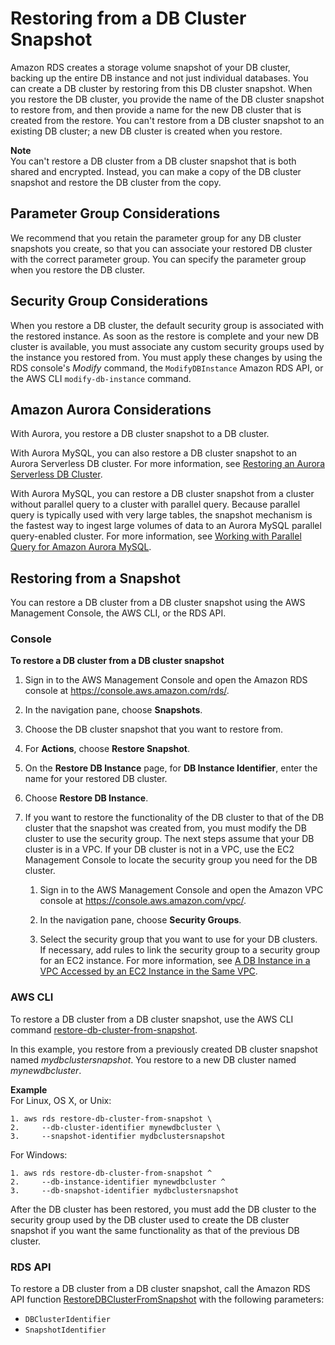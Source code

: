 # Restoring from a DB Cluster Snapshot<a name="USER_RestoreFromSnapshot"></a>

Amazon RDS creates a storage volume snapshot of your DB cluster, backing up the entire DB instance and not just individual databases\. You can create a DB cluster by restoring from this DB cluster snapshot\. When you restore the DB cluster, you provide the name of the DB cluster snapshot to restore from, and then provide a name for the new DB cluster that is created from the restore\. You can't restore from a DB cluster snapshot to an existing DB cluster; a new DB cluster is created when you restore\. 

**Note**  
You can't restore a DB cluster from a DB cluster snapshot that is both shared and encrypted\. Instead, you can make a copy of the DB cluster snapshot and restore the DB cluster from the copy\.

## Parameter Group Considerations<a name="USER_RestoreFromSnapshot.Parameters"></a>

We recommend that you retain the parameter group for any DB cluster snapshots you create, so that you can associate your restored DB cluster with the correct parameter group\. You can specify the parameter group when you restore the DB cluster\. 

## Security Group Considerations<a name="USER_RestoreFromSnapshot.Security"></a>

When you restore a DB cluster, the default security group is associated with the restored instance\. As soon as the restore is complete and your new DB cluster is available, you must associate any custom security groups used by the instance you restored from\. You must apply these changes by using the RDS console's *Modify* command, the `ModifyDBInstance` Amazon RDS API, or the AWS CLI `modify-db-instance` command\. 

## Amazon Aurora Considerations<a name="USER_RestoreFromSnapshot.Aurora"></a>

With Aurora, you restore a DB cluster snapshot to a DB cluster\.

With Aurora MySQL, you can also restore a DB cluster snapshot to an Aurora Serverless DB cluster\. For more information, see [Restoring an Aurora Serverless DB Cluster](aurora-serverless.restorefromsnapshot.md)\.

With Aurora MySQL, you can restore a DB cluster snapshot from a cluster without parallel query to a cluster with parallel query\. Because parallel query is typically used with very large tables, the snapshot mechanism is the fastest way to ingest large volumes of data to an Aurora MySQL parallel query\-enabled cluster\. For more information, see [Working with Parallel Query for Amazon Aurora MySQL](aurora-mysql-parallel-query.md)\.

## Restoring from a Snapshot<a name="USER_RestoreFromSnapshot.Restoring"></a>

You can restore a DB cluster from a DB cluster snapshot using the AWS Management Console, the AWS CLI, or the RDS API\.

### Console<a name="USER_RestoreFromSnapshot.CON"></a>

**To restore a DB cluster from a DB cluster snapshot**

1. Sign in to the AWS Management Console and open the Amazon RDS console at [https://console\.aws\.amazon\.com/rds/](https://console.aws.amazon.com/rds/)\.

1. In the navigation pane, choose **Snapshots**\.

1. Choose the DB cluster snapshot that you want to restore from\. 

1. For **Actions**, choose **Restore Snapshot**\. 

1. On the **Restore DB Instance** page, for **DB Instance Identifier**, enter the name for your restored DB cluster\. 

1. Choose **Restore DB Instance**\. 

1. If you want to restore the functionality of the DB cluster to that of the DB cluster that the snapshot was created from, you must modify the DB cluster to use the security group\. The next steps assume that your DB cluster is in a VPC\. If your DB cluster is not in a VPC, use the EC2 Management Console to locate the security group you need for the DB cluster\. 

   1. Sign in to the AWS Management Console and open the Amazon VPC console at [https://console\.aws\.amazon\.com/vpc/](https://console.aws.amazon.com/vpc/)\. 

   1. In the navigation pane, choose **Security Groups**\. 

   1. Select the security group that you want to use for your DB clusters\. If necessary, add rules to link the security group to a security group for an EC2 instance\. For more information, see [A DB Instance in a VPC Accessed by an EC2 Instance in the Same VPC](USER_VPC.Scenarios.md#USER_VPC.Scenario1)\. 

### AWS CLI<a name="USER_RestoreFromSnapshot.CLI"></a>

To restore a DB cluster from a DB cluster snapshot, use the AWS CLI command [restore\-db\-cluster\-from\-snapshot](https://docs.aws.amazon.com/cli/latest/reference/rds/restore-db-cluster-from-snapshot.html)\. 

In this example, you restore from a previously created DB cluster snapshot named *mydbclustersnapshot*\. You restore to a new DB cluster named *mynewdbcluster*\. 

**Example**  
For Linux, OS X, or Unix:  

```
1. aws rds restore-db-cluster-from-snapshot \
2.     --db-cluster-identifier mynewdbcluster \
3.     --snapshot-identifier mydbclustersnapshot
```
For Windows:  

```
1. aws rds restore-db-cluster-from-snapshot ^
2.     --db-instance-identifier mynewdbcluster ^
3.     --db-snapshot-identifier mydbclustersnapshot
```

After the DB cluster has been restored, you must add the DB cluster to the security group used by the DB cluster used to create the DB cluster snapshot if you want the same functionality as that of the previous DB cluster\.

### RDS API<a name="USER_RestoreFromSnapshot.API"></a>

To restore a DB cluster from a DB cluster snapshot, call the Amazon RDS API function [RestoreDBClusterFromSnapshot](https://docs.aws.amazon.com/AmazonRDS/latest/APIReference/API_RestoreDBClusterFromSnapshot.html) with the following parameters: 
+ `DBClusterIdentifier` 
+ `SnapshotIdentifier` 